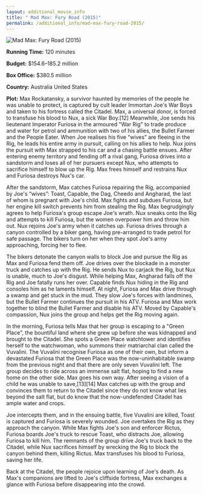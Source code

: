 ```yaml
---
layout: additional_movie_info
title: " Mad Max: Fury Road (2015)"
permalink: /additional_info/mad-max-fury-road-2015/
---
```


![ Mad Max: Fury Road (2015)](https://upload.wikimedia.org/wikipedia/en/6/6e/Mad_Max_Fury_Road.jpg)

**Running Time:** 120 minutes

**Budget:** $154.6–185.2 million

**Box Office:** $380.5 million

**Country:** Australia
United States

**Plot:** Max Rockatansky, a survivor haunted by memories of the people he was unable to protect, is captured by cult leader Immortan Joe's War Boys and taken to his fortress called the Citadel. Max, a universal donor, is forced to transfuse his blood to Nux, a sick War Boy.[12] Meanwhile, Joe sends his lieutenant Imperator Furiosa in the armoured "War Rig" to trade produce and water for petrol and ammunition with two of his allies, the Bullet Farmer and the People Eater. When Joe realises his five “wives” are fleeing in the Rig, he leads his entire army in pursuit, calling on his allies to help. Nux joins the pursuit with Max strapped to his car and a chasing battle ensues. After entering enemy territory and fending off a rival gang, Furiosa drives into a sandstorm and loses all of her pursuers except Nux, who attempts to sacrifice himself to blow up the Rig. Max frees himself and restrains Nux and Furiosa destroys Nux's car.

After the sandstorm, Max catches Furiosa repairing the Rig, accompanied by Joe's “wives”: Toast, Capable, the Dag, Cheedo and Angharad, the last of whom is pregnant with Joe's child. Max fights and subdues Furiosa, but her engine kill switch prevents him from stealing the Rig. Max begrudgingly agrees to help Furiosa's group escape Joe's wrath. Nux sneaks onto the Rig and attempts to kill Furiosa, but the women overpower him and throw him out. Nux rejoins Joe's army when it catches up. Furiosa drives through a canyon controlled by a biker gang, having pre-arranged to trade petrol for safe passage. The bikers turn on her when they spot Joe's army approaching, forcing her to flee. 

The bikers detonate the canyon walls to block Joe and pursue the Rig as Max and Furiosa fend them off. Joe drives over the blockade in a monster truck and catches up with the Rig. He sends Nux to carjack the Rig, but Nux is unable, much to Joe's disgust. While helping Max, Angharad falls off the Rig and Joe fatally runs her over. Capable finds Nux hiding in the Rig and consoles him as he laments himself. At night, Furiosa and Max drive through a swamp and get stuck in the mud. They slow Joe's forces with landmines, but the Bullet Farmer continues the pursuit in his ATV. Furiosa and Max work together to blind the Bullet Farmer and disable his ATV. Moved by Capable's compassion, Nux joins the group and helps get the Rig moving again.

In the morning, Furiosa tells Max that her group is escaping to a "Green Place", the bountiful land where she grew up before she was kidnapped and brought to the Citadel. She spots a Green Place watchtower and identifies herself to the watchwoman, who summons their matriarchal clan called the Vuvalini. The Vuvalini recognise Furiosa as one of their own, but inform a devastated Furiosa that the Green Place was the now-uninhabitable swamp from the previous night and that there are only seven Vuvalini left. The group decides to ride across an immense salt flat, hoping to find a new home on the other side. Max goes his own way. After seeing a vision of a child he was unable to save,[13][14] Max catches up with the group and convinces them to return to the Citadel since they do not know what lies beyond the salt flat, but do know that the now-undefended Citadel has ample water and crops. 

Joe intercepts them, and in the ensuing battle, five Vuvalini are killed, Toast is captured and Furiosa is severely wounded. Joe overtakes the Rig as they approach the canyon. While Max fights Joe's son and enforcer Rictus, Furiosa boards Joe's truck to rescue Toast, who distracts Joe, allowing Furiosa to kill him. The remnants of the group drive Joe's truck back to the Citadel, while Nux sacrifices himself by wrecking the Rig to block the canyon behind them, killing Rictus. Max transfuses his blood to Furiosa, saving her life.

Back at the Citadel, the people rejoice upon learning of Joe's death. As Max's companions are lifted to Joe's cliffside fortress, Max exchanges a glance with Furiosa before disappearing into the crowd.